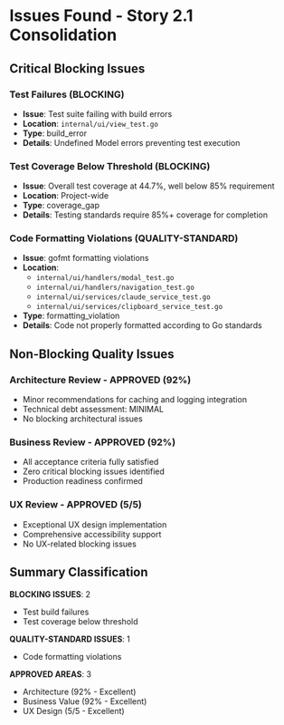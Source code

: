 # Issues Found - Story 2.1 Consolidation

## Critical Blocking Issues

### Test Failures (BLOCKING)
- **Issue**: Test suite failing with build errors
- **Location**: `internal/ui/view_test.go`
- **Type**: build_error
- **Details**: Undefined Model errors preventing test execution

### Test Coverage Below Threshold (BLOCKING) 
- **Issue**: Overall test coverage at 44.7%, well below 85% requirement
- **Location**: Project-wide
- **Type**: coverage_gap
- **Details**: Testing standards require 85%+ coverage for completion

### Code Formatting Violations (QUALITY-STANDARD)
- **Issue**: gofmt formatting violations
- **Location**: 
  - `internal/ui/handlers/modal_test.go`
  - `internal/ui/handlers/navigation_test.go` 
  - `internal/ui/services/claude_service_test.go`
  - `internal/ui/services/clipboard_service_test.go`
- **Type**: formatting_violation
- **Details**: Code not properly formatted according to Go standards

## Non-Blocking Quality Issues

### Architecture Review - APPROVED (92%)
- Minor recommendations for caching and logging integration
- Technical debt assessment: MINIMAL
- No blocking architectural issues

### Business Review - APPROVED (92%)
- All acceptance criteria fully satisfied
- Zero critical blocking issues identified
- Production readiness confirmed

### UX Review - APPROVED (5/5)
- Exceptional UX design implementation
- Comprehensive accessibility support
- No UX-related blocking issues

## Summary Classification

**BLOCKING ISSUES**: 2
- Test build failures
- Test coverage below threshold

**QUALITY-STANDARD ISSUES**: 1  
- Code formatting violations

**APPROVED AREAS**: 3
- Architecture (92% - Excellent)
- Business Value (92% - Excellent) 
- UX Design (5/5 - Excellent)